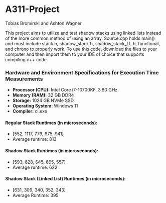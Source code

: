 # A311-Project
Tobias Bromirski and Ashton Wagner

This project aims to utilize and test shadow stacks using linked lists instead of the more common method of using an array. 
Source.cpp holds main() and must include stack.h, shadow_stack.h, shadow_stack_LL.h, functional, and chrono to properly work.
To use this code, download the files to your computer and then import them to your IDE of choice that supports compiling c++ code. 


### Hardware and Environment Specifications for Execution Time Measurements
- **Processor (CPU):** Intel Core i7-10700KF, 3.80 GHz
- **Memory (RAM):** 32 GB DDR4
- **Storage:** 1024 GB NVMe SSD.
- **Operating System:** Windows 11
- **Compiler:** cl.exe

#### Regular Stack Runtimes (in microseconds):
- [552, 1117, 779, 675, 941]
- Average runtime: 813
  
#### Shadow Stack Runtimes (in microseconds):
- [593, 628, 645, 665, 557]
- Average runtime: 622

#### Shadow Stack (Linked List) Runtimes (in microseconds):
- [631, 309, 340, 352, 343]
- Average Runtime: 395
